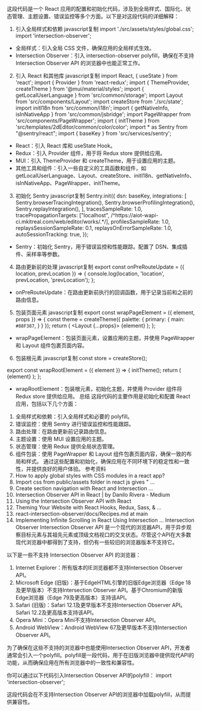 这段代码是一个 React 应用的配置和初始化代码，涉及到全局样式、国际化、状态管理、主题设置、错误监控等多个方面。以下是对这段代码的详细解释：
1. 引入全局样式和依赖
javascript复制
import './src/assets/styles/global.css';
import 'intersection-observer';
- 全局样式：引入全局 CSS 文件，确保应用的全局样式生效。
- Intersection Observer：引入 intersection-observer polyfill，确保在不支持 Intersection Observer API 的浏览器中也能正常工作。
2. 引入 React 和其他库
javascript复制
import React, { useState } from 'react';
import { Provider } from 'react-redux';
import { ThemeProvider, createTheme } from '@mui/material/styles';
import { getLocalUserLanguage } from 'src/common/storage';
import Layout from 'src/components/Layout';
import createStore from './src/state';
import initI18n from 'src/common/i18n';
import { getNativeInfo, isInNativeApp } from 'src/common/jsbridge';
import PageWrapper from 'src/components/PageWrapper';
import { initTheme } from 'src/templates/2dEditor/common/color/color';
import * as Sentry from "@sentry/react";
import { baseKey } from 'src/services/sentry';
- React：引入 React 库和 useState Hook。
- Redux：引入 Provider 组件，用于将 Redux store 提供给应用。
- MUI：引入 ThemeProvider 和 createTheme，用于设置应用的主题。
- 其他工具和组件：引入一些自定义的工具函数和组件，如 getLocalUserLanguage、Layout、createStore、initI18n、getNativeInfo、isInNativeApp、PageWrapper、initTheme。
3. 初始化 Sentry
javascript复制
Sentry.init({
  dsn: baseKey,
  integrations: [
    Sentry.browserTracingIntegration(),
    Sentry.browserProfilingIntegration(),
    Sentry.replayIntegration(),
  ],
  tracesSampleRate: 1.0,
  tracePropagationTargets: ["localhost", /^https:\/\/aiot-wapi-ci\.mkitreal\.com\/web\/editor\/works\/.*/],
  profilesSampleRate: 1.0,
  replaysSessionSampleRate: 0.1,
  replaysOnErrorSampleRate: 1.0,
  autoSessionTracking: true,
});
- Sentry：初始化 Sentry，用于错误监控和性能跟踪。配置了 DSN、集成插件、采样率等参数。
4. 路由更新前的处理
javascript复制
export const onPreRouteUpdate = ({ location, prevLocation }) => {
  console.log(location, 'location', prevLocation, 'prevLocation');
};
- onPreRouteUpdate：在路由更新前执行的回调函数，用于记录当前和之前的路由信息。
5. 包装页面元素
javascript复制
export const wrapPageElement = ({ element, props }) => {
  const theme = createTheme({
    palette: {
      primary: {
        main: `#88F387`,
      }
    }
  });
  return (
    <ThemeProvider theme={theme}>
      <PageWrapper props={props}>
        <Layout {...props}>
          {element}
        </Layout>
      </PageWrapper>
    </ThemeProvider>
  );
};
- wrapPageElement：包装页面元素，设置应用的主题，并使用 PageWrapper 和 Layout 组件包裹页面内容。
6. 包装根元素
javascript复制
const store = createStore();

export const wrapRootElement = ({ element }) => {
  initTheme();
  return (
    <Provider store={store}>
      {element}
    </Provider>
  );
};
- wrapRootElement：包装根元素，初始化主题，并使用 Provider 组件将 Redux store 提供给应用。
总结
这段代码的主要作用是初始化和配置 React 应用，包括以下几个方面：
1. 全局样式和依赖：引入全局样式和必要的 polyfill。
2. 错误监控：使用 Sentry 进行错误监控和性能跟踪。
3. 路由处理：在路由更新前记录路由信息。
4. 主题设置：使用 MUI 设置应用的主题。
5. 状态管理：使用 Redux 提供全局状态管理。
6. 组件包装：使用 PageWrapper 和 Layout 组件包裹页面内容，确保一致的布局和样式。
通过这些配置和初始化，确保应用在不同环境下的稳定性和一致性，并提供良好的用户体验。
参考资料
1. How to apply global styles with CSS modules in a react app?
2. Import css from public/assets folder in react js gives " ...
3. Create section navigation with React and Intersection ...
4. Intersection Observer API in React | by Danilo Rivera - Medium
5. Using the Intersection Observer API with React
6. Theming Your Website with React Hooks, Redux, Sass, & ...
7. react-intersection-observer/docs/Recipes.md at main
8. Implementing Infinite Scrolling in React Using Intersection ...
Intersection Observer
Intersection Observer API 是一个现代的浏览器API，用于异步观察目标元素与其祖先元素或顶级文档视口的交叉状态。尽管这个API在大多数现代浏览器中都得到了支持，但仍有一些较旧的浏览器版本不支持它。

以下是一些不支持 Intersection Observer API 的浏览器：

1. Internet Explorer：所有版本的IE浏览器都不支持Intersection Observer API。
2. Microsoft Edge (旧版)：基于EdgeHTML引擎的旧版Edge浏览器（Edge 18及更早版本）不支持Intersection Observer API。基于Chromium的新版Edge浏览器（Edge 79及更高版本）支持该API。
3. Safari (旧版)：Safari 12.1及更早版本不支持Intersection Observer API。Safari 12.2及更高版本支持该API。
4. Opera Mini：Opera Mini不支持Intersection Observer API。
5. Android WebView：Android WebView 67及更早版本不支持Intersection Observer API。

为了确保在这些不支持的浏览器中也能使用Intersection Observer API，开发者通常会引入一个polyfill。polyfill是一段代码，用于在旧版浏览器中提供现代API的功能，从而确保应用在所有浏览器中的一致性和兼容性。

你可以通过以下代码引入Intersection Observer API的polyfill：
import 'intersection-observer';

这段代码会在不支持Intersection Observer API的浏览器中加载polyfill，从而提供兼容性。
